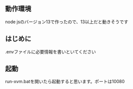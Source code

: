 ## 動作環境
node jsのバージョン13で作ったので、13以上だと動きそうです

## はじめに
.envファイルに必要情報を書いといてください

## 起動
run-xvm.batを開いたら起動すると思います。ポートは10080